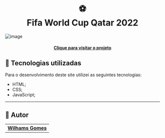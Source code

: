 <h1 align="center">
  ⚽<br/>Fifa World Cup Qatar 2022
</h1>

![image](https://user-images.githubusercontent.com/71606861/208269939-3454fbad-c443-4759-a910-b78947ca5a77.png)

<h4 align="center"><a href="https://worldcup2022estudo.netlify.app/">Clique para visitar o projeto</a></h4>

## 💼 Tecnologias utilizadas

Para o desenvolvimento deste site utilizei as seguintes tecnologias:

- HTML;
- CSS;
- JavaScript;

---

<h2>🦄 Autor</h2>

<table>
  <tr>
    <td align="center">
      <a href="https://github.com/WilhamsGomes">
          <b>Wilhams Gomes</b>
        </sub>
      </a>
    </td>
  </tr>
</table>
